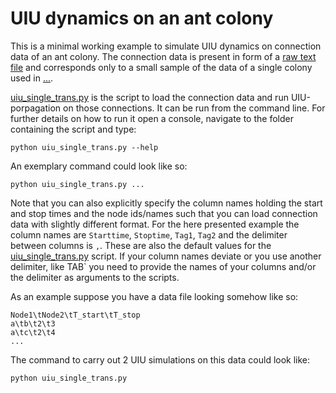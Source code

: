 # UIU dynamics on an ant colony

This is a minimal working example to simulate UIU dynamics on connection data of an ant colony.
The connection data is present in form of a [raw text file]() and corresponds only to a small sample
of the data of a single colony used in [...]().

[uiu_single_trans.py]() is the script to load the connection data and run UIU-porpagation on those connections.
It can be run from the command line. For further details on how to run it open a console, navigate to the folder containing the
script and type:

    python uiu_single_trans.py --help

An exemplary command could look like so:

    python uiu_single_trans.py ...
    
Note that you can also explicitly specify the column names holding the start and stop times and the node ids/names such that you can load 
connection data with slightly different format. For the here presented example the column names are `Starttime`, `Stoptime`, `Tag1`, `Tag2` and the delimiter between
columns is `,`. These are also the default values for the [uiu_single_trans.py](...) script. If your column names deviate or you use another delimiter, like TAB` you need
to provide the names of your columns and/or the delimiter as arguments to the scripts. 

As an example suppose you have a data file looking somehow like so:

```csv
Node1\tNode2\tT_start\tT_stop
a\tb\t2\t3
a\tc\t2\t4
...
```

The command to carry out 2 UIU simulations on this data could look like:

    python uiu_single_trans.py 
